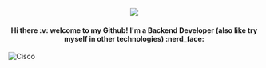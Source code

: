 <p align="center"><img src="https://media.giphy.com/media/2HEAHnj8FOmL6/giphy.gif"><p>

<h4 align="center">
  Hi there :v: welcome to my Github! I'm a Backend Developer (also like try myself in other technologies) :nerd_face:
</h4>
  
![Cisco](https://images.credly.com/size/110x110/images/70d71df5-f3dc-4380-9b9d-f22513a70417/CCNAITN__1_.png)
